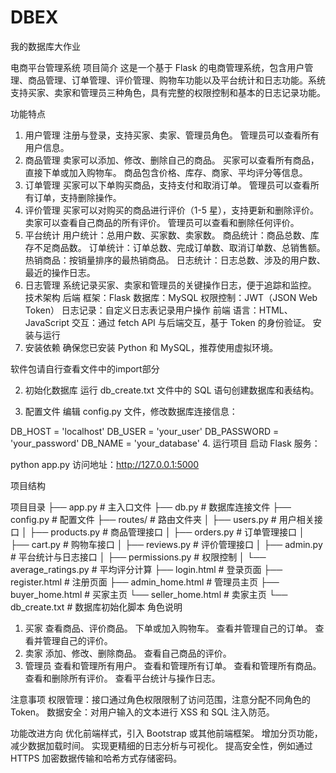 # DBEX
我的数据库大作业

电商平台管理系统
项目简介
这是一个基于 Flask 的电商管理系统，包含用户管理、商品管理、订单管理、评价管理、购物车功能以及平台统计和日志功能。系统支持买家、卖家和管理员三种角色，具有完整的权限控制和基本的日志记录功能。

功能特点
1. 用户管理
注册与登录，支持买家、卖家、管理员角色。
管理员可以查看所有用户信息。
2. 商品管理
卖家可以添加、修改、删除自己的商品。
买家可以查看所有商品，直接下单或加入购物车。
商品包含价格、库存、商家、平均评分等信息。
3. 订单管理
买家可以下单购买商品，支持支付和取消订单。
管理员可以查看所有订单，支持删除操作。
4. 评价管理
买家可以对购买的商品进行评价（1-5 星），支持更新和删除评价。
卖家可以查看自己商品的所有评价。
管理员可以查看和删除任何评价。
5. 平台统计
用户统计：总用户数、买家数、卖家数。
商品统计：商品总数、库存不足商品数。
订单统计：订单总数、完成订单数、取消订单数、总销售额。
热销商品：按销量排序的最热销商品。
日志统计：日志总数、涉及的用户数、最近的操作日志。
6. 日志管理
系统记录买家、卖家和管理员的关键操作日志，便于追踪和监控。
技术架构
后端
框架：Flask
数据库：MySQL
权限控制：JWT（JSON Web Token）
日志记录：自定义日志表记录用户操作
前端
语言：HTML、JavaScript
交互：通过 fetch API 与后端交互，基于 Token 的身份验证。
安装与运行
1. 安装依赖
确保您已安装 Python 和 MySQL，推荐使用虚拟环境。

软件包请自行查看文件中的import部分

2. 初始化数据库
运行 db_create.txt 文件中的 SQL 语句创建数据库和表结构。

3. 配置文件
编辑 config.py 文件，修改数据库连接信息：

DB_HOST = 'localhost'
DB_USER = 'your_user'
DB_PASSWORD = 'your_password'
DB_NAME = 'your_database'
4. 运行项目
启动 Flask 服务：

python app.py
访问地址：http://127.0.0.1:5000

项目结构

项目目录
├── app.py                  # 主入口文件
├── db.py                   # 数据库连接文件
├── config.py               # 配置文件
├── routes/                 # 路由文件夹
│   ├── users.py            # 用户相关接口
│   ├── products.py         # 商品管理接口
│   ├── orders.py           # 订单管理接口
│   ├── cart.py             # 购物车接口
│   ├── reviews.py          # 评价管理接口
│   ├── admin.py            # 平台统计与日志接口
│   ├── permissions.py      # 权限控制
│   └── average_ratings.py  # 平均评分计算
├── login.html          # 登录页面
├── register.html       # 注册页面
├── admin_home.html     # 管理员主页
├── buyer_home.html     # 买家主页
└── seller_home.html    # 卖家主页
└── db_create.txt           # 数据库初始化脚本
角色说明
1. 买家
查看商品、评价商品。
下单或加入购物车。
查看并管理自己的订单。
查看并管理自己的评价。
2. 卖家
添加、修改、删除商品。
查看自己商品的评价。
3. 管理员
查看和管理所有用户。
查看和管理所有订单。
查看和管理所有商品。
查看和删除所有评价。
查看平台统计与操作日志。

注意事项
权限管理：接口通过角色权限限制了访问范围，注意分配不同角色的 Token。
数据安全：对用户输入的文本进行 XSS 和 SQL 注入防范。

功能改进方向
优化前端样式，引入 Bootstrap 或其他前端框架。
增加分页功能，减少数据加载时间。
实现更精细的日志分析与可视化。
提高安全性，例如通过 HTTPS 加密数据传输和哈希方式存储密码。
